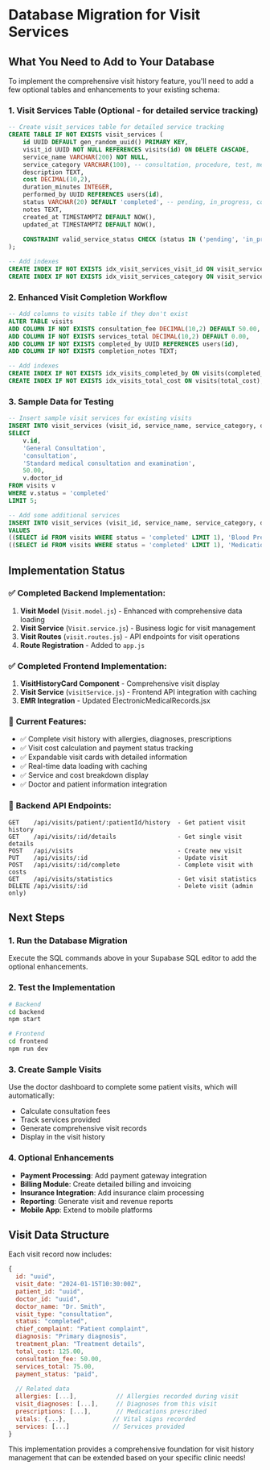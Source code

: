 # Database Migration for Visit Services

## What You Need to Add to Your Database

To implement the comprehensive visit history feature, you'll need to add a few optional tables and enhancements to your existing schema:

### 1. **Visit Services Table** (Optional - for detailed service tracking)

```sql
-- Create visit_services table for detailed service tracking
CREATE TABLE IF NOT EXISTS visit_services (
    id UUID DEFAULT gen_random_uuid() PRIMARY KEY,
    visit_id UUID NOT NULL REFERENCES visits(id) ON DELETE CASCADE,
    service_name VARCHAR(200) NOT NULL,
    service_category VARCHAR(100), -- consultation, procedure, test, medication_admin
    description TEXT,
    cost DECIMAL(10,2),
    duration_minutes INTEGER,
    performed_by UUID REFERENCES users(id),
    status VARCHAR(20) DEFAULT 'completed', -- pending, in_progress, completed, cancelled
    notes TEXT,
    created_at TIMESTAMPTZ DEFAULT NOW(),
    updated_at TIMESTAMPTZ DEFAULT NOW(),
    
    CONSTRAINT valid_service_status CHECK (status IN ('pending', 'in_progress', 'completed', 'cancelled'))
);

-- Add indexes
CREATE INDEX IF NOT EXISTS idx_visit_services_visit_id ON visit_services(visit_id);
CREATE INDEX IF NOT EXISTS idx_visit_services_category ON visit_services(service_category);
```

### 2. **Enhanced Visit Completion Workflow**

```sql
-- Add columns to visits table if they don't exist
ALTER TABLE visits 
ADD COLUMN IF NOT EXISTS consultation_fee DECIMAL(10,2) DEFAULT 50.00,
ADD COLUMN IF NOT EXISTS services_total DECIMAL(10,2) DEFAULT 0.00,
ADD COLUMN IF NOT EXISTS completed_by UUID REFERENCES users(id),
ADD COLUMN IF NOT EXISTS completion_notes TEXT;

-- Add indexes
CREATE INDEX IF NOT EXISTS idx_visits_completed_by ON visits(completed_by);
CREATE INDEX IF NOT EXISTS idx_visits_total_cost ON visits(total_cost);
```

### 3. **Sample Data for Testing**

```sql
-- Insert sample visit services for existing visits
INSERT INTO visit_services (visit_id, service_name, service_category, description, cost, performed_by) 
SELECT 
    v.id,
    'General Consultation',
    'consultation',
    'Standard medical consultation and examination',
    50.00,
    v.doctor_id
FROM visits v 
WHERE v.status = 'completed'
LIMIT 5;

-- Add some additional services
INSERT INTO visit_services (visit_id, service_name, service_category, description, cost) 
VALUES 
((SELECT id FROM visits WHERE status = 'completed' LIMIT 1), 'Blood Pressure Check', 'procedure', 'Vital signs measurement', 15.00),
((SELECT id FROM visits WHERE status = 'completed' LIMIT 1), 'Medication Administration', 'medication_admin', 'Injectable medication', 25.00);
```

## Implementation Status

### ✅ **Completed Backend Implementation:**
1. **Visit Model** (`Visit.model.js`) - Enhanced with comprehensive data loading
2. **Visit Service** (`Visit.service.js`) - Business logic for visit management
3. **Visit Routes** (`visit.routes.js`) - API endpoints for visit operations
4. **Route Registration** - Added to `app.js`

### ✅ **Completed Frontend Implementation:**
1. **VisitHistoryCard Component** - Comprehensive visit display
2. **Visit Service** (`visitService.js`) - Frontend API integration with caching
3. **EMR Integration** - Updated ElectronicMedicalRecords.jsx

### 🎯 **Current Features:**
- ✅ Complete visit history with allergies, diagnoses, prescriptions
- ✅ Visit cost calculation and payment status tracking
- ✅ Expandable visit cards with detailed information
- ✅ Real-time data loading with caching
- ✅ Service and cost breakdown display
- ✅ Doctor and patient information integration

### 🔧 **Backend API Endpoints:**
```
GET    /api/visits/patient/:patientId/history  - Get patient visit history
GET    /api/visits/:id/details                 - Get single visit details
POST   /api/visits                             - Create new visit
PUT    /api/visits/:id                         - Update visit
POST   /api/visits/:id/complete                - Complete visit with costs
GET    /api/visits/statistics                  - Get visit statistics
DELETE /api/visits/:id                         - Delete visit (admin only)
```

## Next Steps

### 1. **Run the Database Migration**
Execute the SQL commands above in your Supabase SQL editor to add the optional enhancements.

### 2. **Test the Implementation**
```bash
# Backend
cd backend
npm start

# Frontend  
cd frontend
npm run dev
```

### 3. **Create Sample Visits**
Use the doctor dashboard to complete some patient visits, which will automatically:
- Calculate consultation fees
- Track services provided
- Generate comprehensive visit records
- Display in the visit history

### 4. **Optional Enhancements**
- **Payment Processing**: Add payment gateway integration
- **Billing Module**: Create detailed billing and invoicing
- **Insurance Integration**: Add insurance claim processing
- **Reporting**: Generate visit and revenue reports
- **Mobile App**: Extend to mobile platforms

## Visit Data Structure

Each visit record now includes:
```javascript
{
  id: "uuid",
  visit_date: "2024-01-15T10:30:00Z",
  patient_id: "uuid", 
  doctor_id: "uuid",
  doctor_name: "Dr. Smith",
  visit_type: "consultation",
  status: "completed",
  chief_complaint: "Patient complaint",
  diagnosis: "Primary diagnosis",
  treatment_plan: "Treatment details",
  total_cost: 125.00,
  consultation_fee: 50.00,
  services_total: 75.00,
  payment_status: "paid",
  
  // Related data
  allergies: [...],           // Allergies recorded during visit
  visit_diagnoses: [...],     // Diagnoses from this visit  
  prescriptions: [...],       // Medications prescribed
  vitals: {...},             // Vital signs recorded
  services: [...]            // Services provided
}
```

This implementation provides a comprehensive foundation for visit history management that can be extended based on your specific clinic needs!